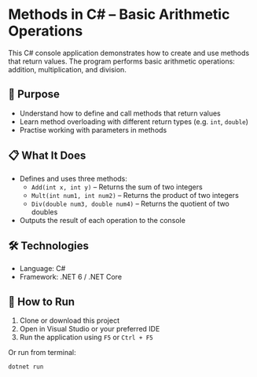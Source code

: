# Methods in C# – Basic Arithmetic Operations

This C# console application demonstrates how to create and use methods that return values. The program performs basic arithmetic operations: addition, multiplication, and division.

## 🧠 Purpose

- Understand how to define and call methods that return values
- Learn method overloading with different return types (e.g. `int`, `double`)
- Practise working with parameters in methods

## 📋 What It Does

- Defines and uses three methods:
  - `Add(int x, int y)` – Returns the sum of two integers
  - `Mult(int num1, int num2)` – Returns the product of two integers
  - `Div(double num3, double num4)` – Returns the quotient of two doubles
- Outputs the result of each operation to the console

## 🛠️ Technologies

- Language: C#
- Framework: .NET 6 / .NET Core

## 🚀 How to Run

1. Clone or download this project
2. Open in Visual Studio or your preferred IDE
3. Run the application using `F5` or `Ctrl + F5`

Or run from terminal:

```bash
dotnet run
